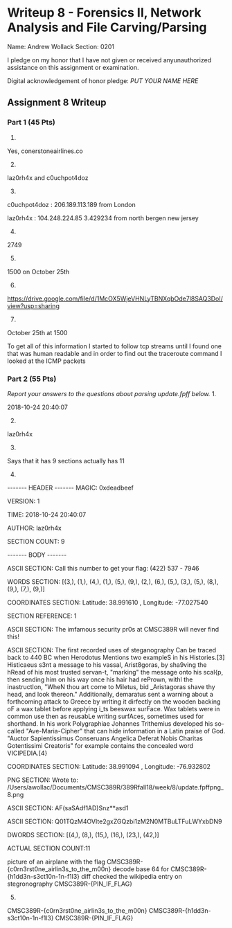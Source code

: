 Writeup 8 - Forensics II, Network Analysis and File Carving/Parsing
=====

Name: Andrew Wollack
Section: 0201

I pledge on my honor that I have not given or received anyunauthorized assistance on this assignment or examination.

Digital acknowledgement of honor pledge: *PUT YOUR NAME HERE*

## Assignment 8 Writeup

### Part 1 (45 Pts)
1.

Yes, conerstoneairlines.co

2. 

laz0rh4x and c0uchpot4doz

3.  

c0uchpot4doz : 206.189.113.189 from London

laz0rh4x : 104.248.224.85	3.429234	from north bergen new jersey

4.

2749

5.

1500 on October 25th

6.

https://drive.google.com/file/d/1McOX5WjeVHNLyTBNXqbOde7l8SAQ3DoI/view?usp=sharing

7.

October 25th at 1500

To get all of this information I started to follow tcp streams until I found one that was human readable and in order to find out the traceroute command I looked at the ICMP packets

### Part 2 (55 Pts)

*Report your answers to the questions about parsing update.fpff below.*
1.

2018-10-24 20:40:07

2.

laz0rh4x

3.

Says that it has 9 sections actually has 11

4.

------- HEADER -------
MAGIC: 0xdeadbeef

VERSION: 1

TIME: 2018-10-24 20:40:07

AUTHOR: laz0rh4x

SECTION COUNT: 9

-------  BODY  -------


ASCII SECTION: 
Call this number to get your flag: (422) 537 - 7946

WORDS SECTION: 
[(3,), (1,), (4,), (1,), (5,), (9,), (2,), (6,), (5,), (3,), (5,), (8,), (9,), (7,), (9,)]

COORDINATES SECTION:
Latitude: 38.991610 , Longitude: -77.027540

SECTION REFERENCE: 
1

ASCII SECTION: 
The imfamous security pr0s at CMSC389R will never find this!

ASCII SECTION: 
The first recorded uses of steganography Can be traced back to 440 BC when Herodotus Mentions two exampleS in his Histories.[3] Histicaeus s3nt a message to his vassal, Arist8goras, by sha9ving the hRead of his most trusted servan-t, "marking" the message onto his scal{p, then sending him on his way once his hair had rePrown, withl the inastructIon, "WheN thou art come to Miletus, bid _Aristagoras shave thy head, and look thereon." Additionally, demaratus sent a warning about a forthcoming attack to Greece by wrIting it dirfectly on the wooden backing oF a wax tablet before applying i_ts beeswax surFace. Wax tablets were in common use then as reusabLe writing surfAces, sometimes used for shorthand. In his work Polygraphiae Johannes Trithemius developed his so-called "Ave-Maria-Cipher" that can hide information in a Latin praise of God. "Auctor Sapientissimus Conseruans Angelica Deferat Nobis Charitas Gotentissimi Creatoris" for example contains the concealed word VICIPEDIA.[4}

COORDINATES SECTION:
Latitude: 38.991094 , Longitude: -76.932802

PNG SECTION:
 Wrote to: /Users/awollac/Documents/CMSC389R/389Rfall18/week/8/update.fpffpng_8.png

ASCII SECTION: 
AF(saSAdf1AD)Snz**asd1

ASCII SECTION: 
Q01TQzM4OVIte2gxZGQzbi1zM2N0MTBuLTFuLWYxbDN9


DWORDS SECTION: 
[(4,), (8,), (15,), (16,), (23,), (42,)]

ACTUAL SECTION COUNT:11


 
 picture of an airplane with the flag CMSC389R-{c0rn3rst0ne_airlin3s_to_the_m00n}
 decode base 64 for CMSC389R-{h1dd3n-s3ct10n-1n-f1l3}
diff checked the wikipedia entry on stegronography CMSC389R-{PIN_IF_FLAG}

5.

CMSC389R-{c0rn3rst0ne_airlin3s_to_the_m00n}
CMSC389R-{h1dd3n-s3ct10n-1n-f1l3}
CMSC389R-{PIN_IF_FLAG}
